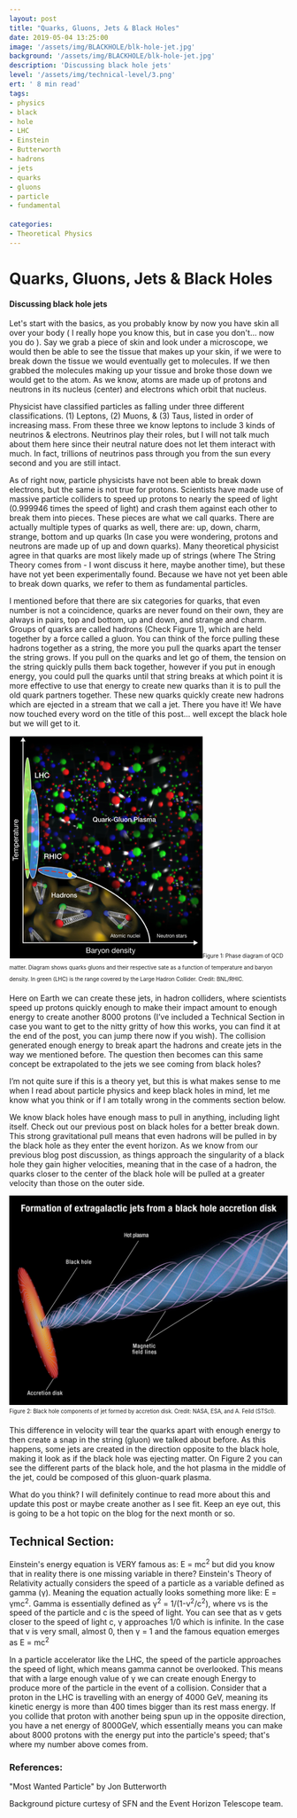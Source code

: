 ```yaml
---
layout: post
title: "Quarks, Gluons, Jets & Black Holes"
date: 2019-05-04 13:25:00
image: '/assets/img/BLACKHOLE/blk-hole-jet.jpg'
background: '/assets/img/BLACKHOLE/blk-hole-jet.jpg'
description: 'Discussing black hole jets'
level: '/assets/img/technical-level/3.png'
ert: ' 8 min read'
tags:
- physics
- black
- hole
- LHC
- Einstein
- Butterworth
- hadrons
- jets
- quarks
- gluons
- particle
- fundamental

categories:
- Theoretical Physics
---
```


# Quarks, Gluons, Jets & Black Holes
#### Discussing black hole jets

Let's start with the basics, as you probably know by now you have skin all over your body ( I really hope you know this, but in case you don't... now you do ). Say we grab a piece of skin and look under a microscope, we would then be able to see the tissue that makes up your skin, if we were to break down the tissue we would eventually get to molecules. If we then grabbed the molecules making up your tissue and broke those down we would get to the atom. As we know, atoms are made up of protons and neutrons in its nucleus (center) and electrons which orbit that nucleus. 

Physicist have classified particles as falling under three different classifications. (1) Leptons, (2) Muons, & (3) Taus, listed in order of increasing mass. From these three we know leptons to include 3 kinds of neutrinos & electrons. Neutrinos play their roles, but I will not talk much about them here since their neutral nature does not let them interact with much. In fact, trillions of neutrinos pass through you from the sun every second and you are still intact.

As of right now, particle physicists have not been able to break down electrons, but the same is not true for protons. Scientists have made use of massive particle colliders to speed up protons to nearly the speed of light (0.999946 times the speed of light) and crash them against each other to break them into pieces. These pieces are what we call quarks. There are actually multiple types of quarks as well, there are: up, down, charm, strange, bottom and up quarks (In case you were wondering, protons and neutrons are made up of up and down quarks). Many theoretical physicist agree in that quarks are most likely made up of strings (where The String Theory comes from - I wont discuss it here, maybe another time), but these have not yet been experimentally found. Because we have not yet been able to break down quarks, we refer to them as fundamental particles. 

I mentioned before that there are six categories for quarks, that even number is not a coincidence, quarks are never found on their own, they are always in pairs, top and bottom, up and down, and strange and charm. Groups of quarks are called hadrons (Check Figure 1), which are held together by a force called a gluon. You can think of the force pulling these hadrons together as a string, the more you pull the quarks apart the tenser the string grows. If you pull on the quarks and let go of them, the tension on the string quickly pulls them back together, however if you put in enough energy, you could pull the quarks until that string breaks at which point it is more effective to use that energy to create new quarks than it is to pull the old quark partners together. These new quarks quickly create new hadrons which are ejected in a stream that we call a jet. There you have it! We have now touched every word on the title of this post… well except the black hole but we will get to it. 

![quark gluon diagram](/assets/img/BLACKHOLE/quark-gluon.png)<sub><sup>Figure 1: Phase diagram of QCD matter. Diagram shows quarks gluons and their respective sate as a function of temperature and baryon density. In green (LHC) is the range covered by the Large Hadron Collider. Credit: BNL/RHIC.</sup></sub>

Here on Earth we can create these jets, in hadron colliders, where scientists speed up protons quickly enough to make their impact amount to enough energy to create another 8000 protons (I’ve included a Technical Section in case you want to get to the nitty gritty of how this works, you can find it at the end of the post, you can jump there now if you wish). The collision generated enough energy to break apart the hadrons and create jets in the way we mentioned before. The question then becomes can this same concept be extrapolated to the jets we see coming from black holes? 

I’m not quite sure if this is a theory yet, but this is what makes sense to me when I read about particle physics and keep black holes in mind, let me know what you think or if I am totally wrong in the comments section below. 

We know black holes have enough mass to pull in anything, including light itself. Check out our previous post on black holes for a better break down. This strong gravitational pull means that even hadrons will be pulled in by the black hole as they enter the event horizon. As we know from our previous blog post discussion, as things approach the singularity of a black hole they gain higher velocities, meaning that in the case of a hadron, the quarks closer to the center of the black hole will be pulled at a greater velocity than those on the outer side. 

![Black hole jet](/assets/img/BLACKHOLE/description-jet.jpg)<sub><sup>Figure 2: Black hole components of jet formed by accretion disk.  Credit: NASA, ESA, and A. Feild (STScI).</sup></sub>

This difference in velocity will tear the quarks apart with enough energy to then create a snap in the string (gluon) we talked about before. As this happens, some jets are created in the direction opposite to the black hole, making it look as if the black hole was ejecting matter. On Figure 2 you can see the different parts of the black hole, and the hot plasma in the middle of the jet, could be composed of this gluon-quark plasma.

What do you think? I will definitely continue to read more about this and update this post or maybe create another as I see fit. Keep an eye out, this is going to be a hot topic on the blog for the next month or so. 

## Technical Section:

Einstein's energy equation is VERY famous as: E = mc<sup>2</sup> but did you know that in reality there is one missing variable in there? Einstein's Theory of Relativity actually considers the speed of a particle as a variable defined as gamma (&#947;). Meaning the equation actually looks something more like:  E = &#947;mc<sup>2</sup>. Gamma is essentially defined as 	&#947;<sup>2</sup> = 1/(1-v<sup>2</sup>/c<sup>2</sup>), where vs is the speed of the particle and c is the speed of light. You can see that as v gets closer to the speed of light c, &#947; approaches 1/0 which is infinite. In the case that v is very small, almost 0, then &#947; = 1 and the famous equation emerges as E = mc<sup>2</sup>

In a particle accelerator like the LHC, the speed of the particle approaches the speed of light, which means gamma cannot be overlooked. This means that with a large enough value of &#947; we can create enough Energy to produce more of the particle in the event of a collision. Consider that a proton in the LHC is travelling with an energy of 4000 GeV, meaning its kinetic energy is more than 400 times bigger than its rest mass energy. If you collide that proton with another being spun up in the opposite direction, you have a net energy of 8000GeV, which essentially means you can make about 8000 protons with the energy put into the particle's speed; that's where my number above comes from. 

### References:

"Most Wanted Particle" by Jon Butterworth

Background picture curtesy of SFN and the Event Horizon Telescope team.
